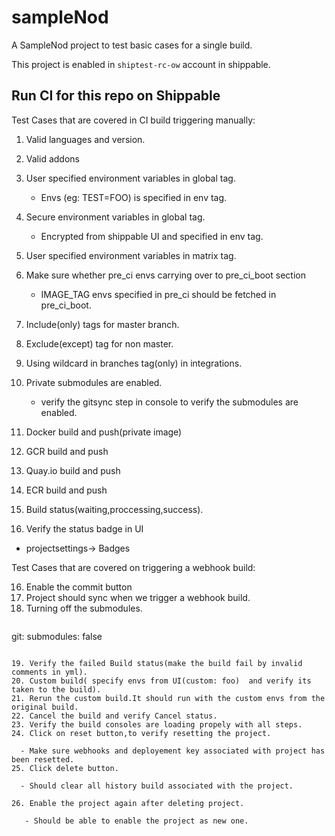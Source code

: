 # sampleNod
A SampleNod project to test basic cases for a single build.

This project is enabled in `shiptest-rc-ow` account in shippable.

## Run CI for this repo on Shippable

Test Cases that are covered in CI build triggering manually:


1. Valid languages and version.
2. Valid addons
3. User specified environment variables in global tag.
   - Envs (eg: TEST=FOO) is specified in env tag.
4. Secure environment variables in global tag.
   - Encrypted from shippable UI and specified in env tag.
5. User specified environment variables in matrix tag.
6. Make sure whether pre_ci envs carrying over to pre_ci_boot section
   - IMAGE_TAG envs specified in pre_ci should be fetched in pre_ci_boot.

7. Include(only) tags for master branch.
8. Exclude(except) tag for non master.
9. Using wildcard in branches tag(only) in integrations.
10. Private submodules are enabled.
    - verify the gitsync step in console to verify the submodules are enabled.

11. Docker build and push(private image)
12. GCR build and push
13. Quay.io build and push
13. ECR build and push
14. Build status(waiting,proccessing,success).
15. Verify the status badge in UI

  - projectsettings-> Badges

Test Cases that are covered on triggering a webhook build:

16. Enable the commit button
17. Project should sync when we trigger a webhook build.
18. Turning off the submodules.
    ```
git:
     submodules: false
``` 
     
19. Verify the failed Build status(make the build fail by invalid comments in yml).
20. Custom build( specify envs from UI(custom: foo)  and verify its taken to the build).
21. Rerun the custom build.It should run with the custom envs from the original build.
22. Cancel the build and verify Cancel status.
23. Verify the build consoles are loading propely with all steps.
24. Click on reset button,to verify resetting the project.

  - Make sure webhooks and deployement key associated with project has been resetted.
25. Click delete button.

  - Should clear all history build associated with the project.

26. Enable the project again after deleting project.

   - Should be able to enable the project as new one.

